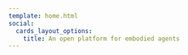 ```yaml
---
template: home.html
social:
  cards_layout_options:
    title: An open platform for embodied agents
---
```

